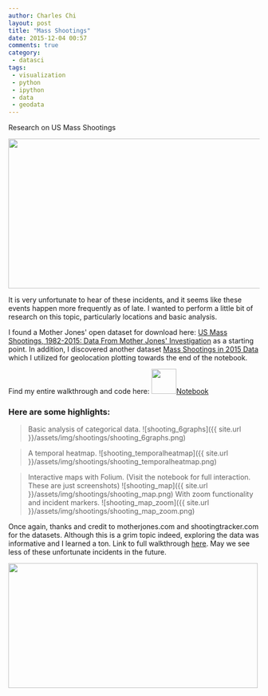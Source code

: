 ```yaml
---
author: Charles Chi
layout: post
title: "Mass Shootings"
date: 2015-12-04 00:57
comments: true
category:
 - datasci
tags:
 - visualization
 - python
 - ipython
 - data
 - geodata
---
```


Research on US Mass Shootings

<img src="http://www.advocate-online.net/wp-content/uploads/2013/01/gun-control-graphic2backup.jpg" style="width:800px;height:300px;">

It is very unfortunate to hear of these incidents, and it seems like these events happen more frequently as of late. I wanted to perform a little bit of research on this topic, particularly locations and basic analysis. 

I found a Mother Jones' open dataset for download here: <a href="http://www.motherjones.com/politics/2012/12/mass-shootings-mother-jones-full-data" target="_blank">US Mass Shootings, 1982-2015: Data From Mother Jones' Investigation</a> as a starting point. In addition, I discovered another dataset <a href="http://shootingtracker.com/wiki/Mass_Shootings_in_2015" target="_blank">Mass Shootings in 2015 Data</a> which I utilized for geolocation plotting towards the end of the notebook.

Find my entire walkthrough and code here:
<a href="http://nbviewer.ipython.org/github/cchi/research/blob/master/shootings/mass_shootings_events.ipynb" target="_blank"><img src="https://avatars3.githubusercontent.com/u/7388996" style="width:50px;height:50px;">Notebook</a>

<h3>Here are some highlights:</h3>

> Basic analysis of categorical data.
![shooting_6graphs]({{ site.url }}/assets/img/shootings/shooting_6graphs.png)

> A temporal heatmap.
![shooting_temporalheatmap]({{ site.url }}/assets/img/shootings/shooting_temporalheatmap.png)

> Interactive maps with Folium. (Visit the notebook for full interaction. These are just screenshots)
![shooting_map]({{ site.url }}/assets/img/shootings/shooting_map.png)
> With zoom functionality and incident markers.
![shooting_map_zoom]({{ site.url }}/assets/img/shootings/shooting_map_zoom.png)

Once again, thanks and credit to motherjones.com and shootingtracker.com for the datasets. Although this is a grim topic indeed, exploring the data was informative and I learned a ton. Link to full walkthrough <a href="http://nbviewer.ipython.org/github/cchi/research/blob/master/shootings/mass_shootings_events.ipynb" target="_blank">here</a>. May we see less of these unfortunate incidents in the future.

<img src="https://pixabay.com/static/uploads/photo/2015/11/29/16/12/candle-1068945_960_720.jpg" style="width:500px;height:250px;"/>
